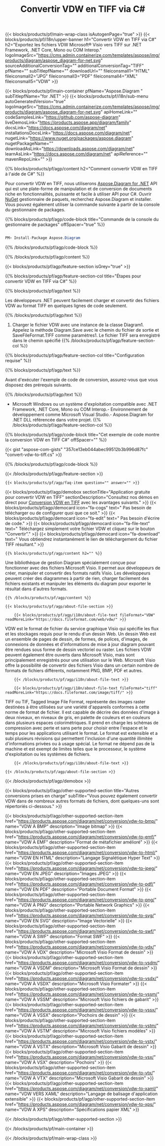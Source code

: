 ﻿---
title: Convertir VDW en TIFF via C# 
weight: 2010
url: /fr/net/conversion/vdw-to-tiff/ 
description: Exemple de code pour la conversion VDW en TIFF C#. Utilisez l'exemple de code API pour les fichiers VDW par lots en conversion TIFF dans VB.NET, Asp.NET ou toute application basée sur .NET.
---
{{< blocks/products/pf/main-wrap-class isAutogenPage="true" >}}
{{< blocks/products/pf/i18n/upper-banner h1="Convertir VDW en TIFF via C#" h2="Exportez les fichiers VDW Microsoft® Visio vers TIFF sur .NET Framework, .NET Core, Mono ou COM Interop." logoImageSrc="https://cms.admin.containerize.com/templates/aspose/img/products/diagram/aspose_diagram-for-net.svg" sourceAdditionalConversionTag="" additionalConversionTag="TIFF" pfName="" subTitlepfName="" downloadUrl="" fileiconsmall1="HTML" fileiconsmall2="JPG" fileiconsmall3="PDF" fileiconsmall4="XML" fileiconsmall5="VDW" >}}

{{< blocks/products/pf/main-container pfName="Aspose.Diagram " subTitlepfName="for .NET" >}}
{{< blocks/products/pf/i18n/sub-menu autoGeneratedVersion="true" logoImageSrc="https://cms.admin.containerize.com/templates/aspose/img/products/diagram/aspose_diagram-for-net.svg" apiHomeLink="" codeSamplesLink="https://github.com/aspose-diagram" liveDemosLink="https://products.aspose.app/diagram/family" docsLink="https://docs.aspose.com/diagram/net" installationsDocsLink="https://docs.aspose.com/diagram/net" nugetLink="https://www.nuget.org/packages/aspose.diagram" nugetPackageName="" downloadAsLink="https://downloads.aspose.com/diagram/net" learnAsLink="https://docs.aspose.com/diagram/net" apiReference="" mavenRepoLink="" >}}

{{% blocks/products/pf/agp/content h2="Comment convertir VDW en TIFF à l\'aide de C#" %}}

 Pour convertir VDW en TIFF, nous utiliserons
 [Aspose.Diagram for .NET](https://products.aspose.com/diagram/net) 
 API qui est une plate-forme de manipulation et de conversion de documents riche en fonctionnalités, puissante et facile à utiliser API pour C#. Ouvrir
 [NuGet](https://www.nuget.org/packages/aspose.diagram) 
 gestionnaire de paquets, recherchez
 Aspose.Diagram 
 et installer. Vous pouvez également utiliser la commande suivante à partir de la console du gestionnaire de packages.

{{% blocks/products/pf/agp/code-block title="Commande de la console du gestionnaire de packages" offSpacer="true" %}}

```cs

PM> Install-Package Aspose.Diagram


```

{{% /blocks/products/pf/agp/code-block %}}

{{% /blocks/products/pf/agp/content %}}

{{< blocks/products/pf/agp/feature-section isGrey="true" >}}

{{% blocks/products/pf/agp/feature-section-col title="Étapes pour convertir VDW en TIFF via C#" %}}

{{% blocks/products/pf/agp/text %}}

 Les développeurs .NET peuvent facilement charger et convertir des fichiers VDW au format TIFF en quelques lignes de code seulement.

{{% /blocks/products/pf/agp/text %}}

1. Charger le fichier VDW avec une instance de la classe Diagram1. Appelez la méthode Diagram.Save avec le chemin du fichier de sortie et SaveFileFormat.TIFF comme paramètres1. Le fichier TIFF sera enregistré dans le chemin spécifié
{{% /blocks/products/pf/agp/feature-section-col %}}

{{% blocks/products/pf/agp/feature-section-col title="Configuration requise" %}}

{{% blocks/products/pf/agp/text %}}

 Avant d'exécuter l'exemple de code de conversion, assurez-vous que vous disposez des prérequis suivants.

{{% /blocks/products/pf/agp/text %}}

- Microsoft Windows ou un système d'exploitation compatible avec .NET Framework, .NET Core, Mono ou COM Interop.- Environnement de développement comme Microsoft Visual Studio.- Aspose.Diagram for .NET DLL référencée dans votre projet.
{{% /blocks/products/pf/agp/feature-section-col %}}

{{% blocks/products/pf/agp/code-block title="Cet exemple de code montre la conversion VDW en TIFF C#" offSpacer="" %}}

{{< gist "aspose-com-gists" "357ce13eb044abec99512b3b996d87fc" "convert-vdw-to-tiff.cs" >}}

{{% /blocks/products/pf/agp/code-block %}}

{{< /blocks/products/pf/agp/feature-section >}}

    {{< blocks/products/pf/agp/faq-item question="" answer="" >}}
 

<!-- aboutfile Starts -->

{{< blocks/products/pf/agp/demobox sectionTitle="Application gratuite pour convertir VDW en TIFF" sectionDescription="Consultez nos démos en direct pour [Conversion VDW en TIFF](https://products.aspose.app/diagram/conversion/vdw-to-tiff) avec les avantages suivants." >}}
        {{< blocks/products/pf/agp/democard icon="fa-cogs" text=" Pas besoin de télécharger ou de configurer quoi que ce soit." >}}
        {{< blocks/products/pf/agp/democard icon="fa-edit" text=" Pas besoin d\'écrire de code." >}}
        {{< blocks/products/pf/agp/democard icon="fa-file-text" text=" Téléchargez simplement votre fichier VDW et cliquez sur le bouton \"Convertir\"." >}}
        {{< blocks/products/pf/agp/democard icon="fa-download" text=" Vous obtiendrez instantanément le lien de téléchargement du fichier TIFF résultant." >}}

    {{% blocks/products/pf/agp/content h2="" %}}

 Une bibliothèque de gestion Diagram spécialement conçue pour fonctionner avec des fichiers Microsoft Visio. Il permet aux développeurs de créer, manipuler et convertir des formats natifs Visio. Les développeurs peuvent créer des diagrammes à partir de rien, charger facilement des fichiers existants et manipuler les éléments du diagram pour exporter le résultat dans d'autres formats.



    {{% /blocks/products/pf/agp/content %}}

    {{< blocks/products/pf/agp/about-file-section >}}

        {{< blocks/products/pf/agp/i18n/about-file-text fileFormat="VDW" readMoreLink="https://docs.fileformat.com/web/vdw/" >}}
VDW est le format de fichier du service graphique Visio qui spécifie les flux et les stockages requis pour le rendu d'un dessin Web. Un dessin Web est un ensemble de pages de dessin, de formes, de polices, d'images, de connexions de données et d'informations de mise à jour diagram pouvant être rendues sous forme de dessin vectoriel ou raster. Les fichiers VDW peuvent également être ouverts dans Microsoft Visio, mais sont principalement enregistrés pour une utilisation sur le Web. Microsoft Visio offre la possibilité de convertir des fichiers Visio dans un certain nombre de formats de fichiers différents, notamment PNG, BMP, PDF et autres.

        {{< /blocks/products/pf/agp/i18n/about-file-text >}}

        {{< blocks/products/pf/agp/i18n/about-file-text fileFormat="tiff" readMoreLink="https://docs.fileformat.com/image/tiff/" >}}
TIFF ou TIF, Tagged Image File Format, représente des images raster destinées à être utilisées sur une variété d'appareils conformes à cette norme de format de fichier. Il est capable de décrire des données d'image à deux niveaux, en niveaux de gris, en palette de couleurs et en couleurs dans plusieurs espaces colorimétriques. Il prend en charge les schémas de compression avec perte et sans perte pour choisir entre l'espace et le temps pour les applications utilisant le format. Le format est extensible et a subi plusieurs révisions qui permettent l'inclusion d'une quantité illimitée d'informations privées ou à usage spécial. Le format ne dépend pas de la machine et est exempt de limites telles que le processeur, le système d'exploitation ou les systèmes de fichiers.

        {{< /blocks/products/pf/agp/i18n/about-file-text >}}

    {{< /blocks/products/pf/agp/about-file-section >}}

{{< /blocks/products/pf/agp/demobox >}}

<!-- aboutfile Ends -->

{{< blocks/products/pf/agp/other-supported-section title="Autres conversions prises en charge" subTitle="Vous pouvez également convertir VDW dans de nombreux autres formats de fichiers, dont quelques-uns sont répertoriés ci-dessous." >}}

{{< blocks/products/pf/agp/other-supported-section-item href="https://products.aspose.com/diagram/net/conversion/vdw-to-bmp/" name="VDW À BMP" description="Image bitmap" >}}
{{< blocks/products/pf/agp/other-supported-section-item href="https://products.aspose.com/diagram/net/conversion/vdw-to-emf/" name="VDW À EMF" description="Format de métafichier amélioré" >}}
{{< blocks/products/pf/agp/other-supported-section-item href="https://products.aspose.com/diagram/net/conversion/vdw-to-html/" name="VDW EN HTML" description="Langage Signalétique Hyper Text" >}}
{{< blocks/products/pf/agp/other-supported-section-item href="https://products.aspose.com/diagram/net/conversion/vdw-to-jpeg/" name="VDW EN JPEG" description="Images JPEG" >}}
{{< blocks/products/pf/agp/other-supported-section-item href="https://products.aspose.com/diagram/net/conversion/vdw-to-pdf/" name="VDW EN PDF" description="Portable Document Format" >}}
{{< blocks/products/pf/agp/other-supported-section-item href="https://products.aspose.com/diagram/net/conversion/vdw-to-png/" name="VDW À PNG" description="Portable Network Graphics" >}}
{{< blocks/products/pf/agp/other-supported-section-item href="https://products.aspose.com/diagram/net/conversion/vdw-to-svg/" name="VDW EN SVG" description="Image Vectorielle" >}}
{{< blocks/products/pf/agp/other-supported-section-item href="https://products.aspose.com/diagram/net/conversion/vdw-to-swf/" name="VDW À SWF" description="Format SWF" >}}
{{< blocks/products/pf/agp/other-supported-section-item href="https://products.aspose.com/diagram/net/conversion/vdw-to-vdx/" name="VDW À VDX" description="Microsoft Visio Format de dessin" >}}
{{< blocks/products/pf/agp/other-supported-section-item href="https://products.aspose.com/diagram/net/conversion/vdw-to-vsdm/" name="VDW À VSDM" description="Microsoft Visio Format de dessin" >}}
{{< blocks/products/pf/agp/other-supported-section-item href="https://products.aspose.com/diagram/net/conversion/vdw-to-vsdx/" name="VDW À VSDX" description="Microsoft Visio Formater" >}}
{{< blocks/products/pf/agp/other-supported-section-item href="https://products.aspose.com/diagram/net/conversion/vdw-to-vssm/" name="VDW À VSSM" description="Microsoft Visio fichiers de gabarit" >}}
{{< blocks/products/pf/agp/other-supported-section-item href="https://products.aspose.com/diagram/net/conversion/vdw-to-vssx/" name="VDW À VSSX" description="Pochoirs de dessin" >}}
{{< blocks/products/pf/agp/other-supported-section-item href="https://products.aspose.com/diagram/net/conversion/vdw-to-vstm/" name="VDW À VSTM" description="Microsoft Visio fichiers modèles" >}}
{{< blocks/products/pf/agp/other-supported-section-item href="https://products.aspose.com/diagram/net/conversion/vdw-to-vstx/" name="VDW À VSTX" description="Microsoft Visio Gabarit de dessin" >}}
{{< blocks/products/pf/agp/other-supported-section-item href="https://products.aspose.com/diagram/net/conversion/vdw-to-vsx/" name="VDW À VSX" description="Pochoirs" >}}
{{< blocks/products/pf/agp/other-supported-section-item href="https://products.aspose.com/diagram/net/conversion/vdw-to-vtx/" name="VDW À VTX" description="Microsoft Visio Gabarit de dessin" >}}
{{< blocks/products/pf/agp/other-supported-section-item href="https://products.aspose.com/diagram/net/conversion/vdw-to-xaml/" name="VDW VERS XAML" description="Langage de balisage d\'application extensible" >}}
{{< blocks/products/pf/agp/other-supported-section-item href="https://products.aspose.com/diagram/net/conversion/vdw-to-xps/" name="VDW À XPS" description="Spécifications papier XML" >}}

{{< /blocks/products/pf/agp/other-supported-section >}}

{{< /blocks/products/pf/main-container >}}
    
{{< /blocks/products/pf/main-wrap-class >}}